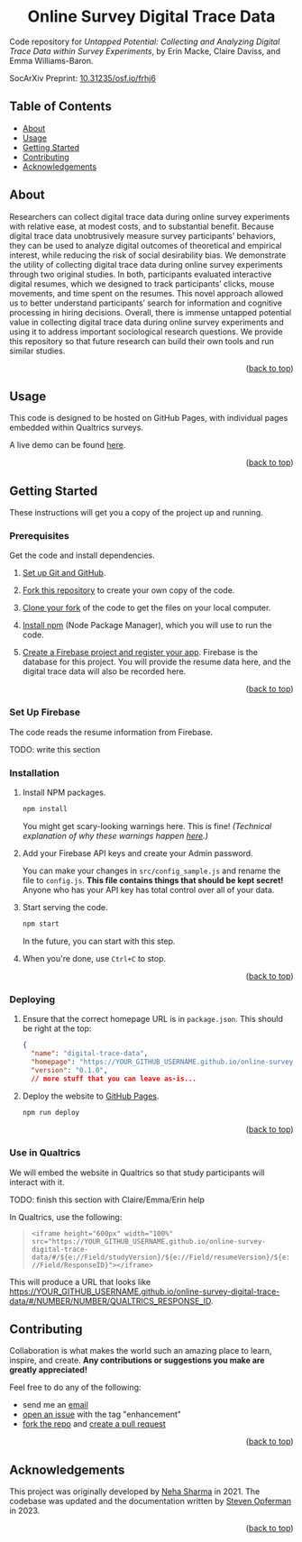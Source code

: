 <!--
# Steven G. Opferman | steven.g.opferman@gmail.com
# Adapted from:
#   https://github.com/othneildrew/Best-README-Template/
#   https://github.com/kylelobo/The-Documentation-Compendium/
-->

<h1 align="center">Online Survey Digital Trace Data</h1>
<div id="top"></div>

<p align="left">
Code repository for <em>Untapped Potential: Collecting and Analyzing Digital Trace Data within Survey Experiments</em>, by Erin Macke, Claire Daviss, and Emma Williams-Baron.

SocArXiv Preprint: [10.31235/osf.io/frhj6](10.31235/osf.io/frhj6)
</p>

## Table of Contents

- [About](#about)
- [Usage](#usage)
- [Getting Started](#getting_started)
- [Contributing](#contributing)
- [Acknowledgements](#acknowledgements)

## About <a name="about"></a>

Researchers can collect digital trace data during online survey experiments with relative ease, at modest costs, and to substantial benefit. Because digital trace data unobtrusively measure survey participants’ behaviors, they can be used to analyze digital outcomes of theoretical and empirical interest, while reducing the risk of social desirability bias. We demonstrate the utility of collecting digital trace data during online survey experiments through two original studies. In both, participants evaluated interactive digital resumes, which we designed to track participants’ clicks, mouse movements, and time spent on the resumes. This novel approach allowed us to better understand participants’ search for information and cognitive processing in hiring decisions. Overall, there is immense untapped potential value in collecting digital trace data during online survey experiments and using it to address important sociological research questions. We provide this repository so that future research can build their own tools and run similar studies.

<p align="right">(<a href="#top">back to top</a>)</p>

## Usage <a name="usage"></a>

This code is designed to be hosted on GitHub Pages, with individual pages embedded within Qualtrics surveys.

A live demo can be found [here](https://thefirstquestion.github.io/online-survey-digital-trace-data/#/).

<p align="right">(<a href="#top">back to top</a>)</p>

## Getting Started <a name="getting_started"></a>

These instructions will get you a copy of the project up and running.

### Prerequisites

Get the code and install dependencies.

1. [Set up Git and GitHub](https://docs.github.com/en/get-started/quickstart/set-up-git).

2. [Fork this repository](https://docs.github.com/en/get-started/quickstart/fork-a-repo) to create your own copy of the code.

3. [Clone your fork](https://docs.github.com/en/get-started/quickstart/fork-a-repo#cloning-your-forked-repository) of the code to get the files on your local computer.

4. [Install npm](https://docs.npmjs.com/downloading-and-installing-node-js-and-npm) (Node Package Manager), which you will use to run the code.

5. [Create a Firebase project and register your app](https://firebase.google.com/docs/web/setup#create-firebase-project-and-app). Firebase is the database for this project. You will provide the resume data here, and the digital trace data will also be recorded here.

<p align="right">(<a href="#top">back to top</a>)</p>

### Set Up Firebase

The code reads the resume information from Firebase.

TODO: write this section

### Installation

1. Install NPM packages.

    ```sh
    npm install
    ```

    You might get scary-looking warnings here. This is fine! _(Technical explanation of why these warnings happen [here](https://overreacted.io/npm-audit-broken-by-design/).)_

2. Add your Firebase API keys and create your Admin password.

    You can make your changes in `src/config_sample.js` and rename the file to `config.js`.
    **This file contains things that should be kept secret!** Anyone who has your API key has total control over all of your data.

3. Start serving the code.

    ```sh
    npm start
    ```

    In the future, you can start with this step.

4. When you're done, use `Ctrl+C` to stop.

<p align="right">(<a href="#top">back to top</a>)</p>

### Deploying

1. Ensure that the correct homepage URL is in `package.json`. This should be right at the top:

    ```json
    {
      "name": "digital-trace-data",
      "homepage": "https://YOUR_GITHUB_USERNAME.github.io/online-survey-digital-trace-data/",
      "version": "0.1.0",
      // more stuff that you can leave as-is...
    ```

2. Deploy the website to [GitHub Pages](https://pages.github.com/).

    ```sh
    npm run deploy
    ```

<p align="right">(<a href="#top">back to top</a>)</p>

### Use in Qualtrics

We will embed the website in Qualtrics so that study participants will interact with it.

TODO: finish this section with Claire/Emma/Erin help

In Qualtrics, use the following:

> `<iframe height="600px" width="100%" src="https://YOUR_GITHUB_USERNAME.github.io/online-survey-digital-trace-data/#/${e://Field/studyVersion}/${e://Field/resumeVersion}/${e://Field/ResponseID}"></iframe>`

This will produce a URL that looks like <https://YOUR_GITHUB_USERNAME.github.io/online-survey-digital-trace-data/#/NUMBER/NUMBER/QUALTRICS_RESPONSE_ID>.

## Contributing <a name="contributing"></a>

Collaboration is what makes the world such an amazing place to learn, inspire, and create. **Any contributions or suggestions you make are greatly appreciated!**

Feel free to do any of the following:

- send me an [email](mailto:steven.g.opferman@gmail.com)
- [open an issue](https://docs.github.com/en/issues/tracking-your-work-with-issues/creating-an-issue) with the tag "enhancement"
- [fork the repo](https://docs.github.com/en/get-started/quickstart/fork-a-repo) and [create a pull request](https://docs.github.com/en/pull-requests/collaborating-with-pull-requests/proposing-changes-to-your-work-with-pull-requests/creating-a-pull-request)

<p align="right">(<a href="#top">back to top</a>)</p>

## Acknowledgements <a name="acknowledgements"></a>

This project was originally developed by [Neha Sharma](https://github.com/sharman99) in 2021.
The codebase was updated and the documentation written by [Steven Opferman](https://thefirstquestion.github.io/) in 2023.

<p align="right">(<a href="#top">back to top</a>)</p>
